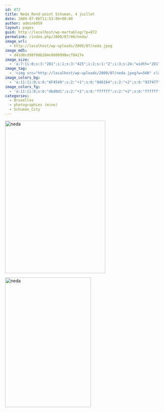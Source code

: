```yaml
---
id: 872
title: Neda_Rond-point Schuman, 4 juillet
date: 2009-07-06T11:53:09+00:00
author: admin6059
layout: pages
guid: http://localhost/wp-martablog/?p=872
permalink: /index.php/2009/07/06/neda/
image_url:
  - http://localhost/wp-uploads/2009/07/neda.jpeg
image_md5:
  - d41d8cd98f00b204e9800998ecf8427e
image_size:
  - 'a:7:{i:0;s:3:"281";i:1;s:3:"425";i:2;s:1:"2";i:3;s:24:"width="281" height="425"";s:4:"bits";s:1:"8";s:8:"channels";s:1:"3";s:4:"mime";s:10:"image/jpeg";}'
image_tag:
  - '<img src="http://localhost/wp-uploads/2009/07/neda.jpeg?w=560" class="aligncenter size-full wp-image-871" title="neda"   alt="neda"    />'
image_colors_bg:
  - 'a:11:{i:0;s:6:"6F4549";s:2:"+1";s:6:"846164";s:2:"+2";s:6:"937477";s:2:"+3";s:6:"b8a3a5";s:2:"+4";s:6:"dbd0d1";s:2:"+5";s:6:"f1eded";i:-1;s:6:"5e3b3e";i:-2;s:6:"533437";i:-3;s:6:"382325";i:-4;s:6:"1c1112";i:-5;s:6:"0b0707";}'
image_colors_fg:
  - 'a:11:{i:0;s:6:"dbd0d1";s:2:"+1";s:6:"ffffff";s:2:"+2";s:6:"ffffff";s:2:"+3";s:6:"382325";s:2:"+4";s:6:"6f4549";s:2:"+5";s:6:"6f4549";i:-1;s:6:"dbd0d1";i:-2;s:6:"dbd0d1";i:-3;s:6:"b8a3a5";i:-4;s:6:"b8a3a5";i:-5;s:6:"b8a3a5";}'
categories:
  - Bruxelles
  - photographies (mine)
  - Schuman_City
---
```

<img class="aligncenter wp-image-3900" src="http://blog.martasmaldone.eu/wp-content/uploads/2009/07/neda.jpg" alt="neda" width="328" height="500" srcset="http://blog.martasmaldone.eu/wp-content/uploads/2009/07/neda.jpg 561w, http://blog.martasmaldone.eu/wp-content/uploads/2009/07/neda-197x300.jpg 197w" sizes="(max-width: 328px) 100vw, 328px" />

[<img class="wp-image-871 size-full aligncenter" title="neda" src="http://blog.martasmaldone.eu/wp-content/uploads/2009/07/neda.jpeg" alt="neda" width="281" height="425" srcset="http://blog.martasmaldone.eu/wp-content/uploads/2009/07/neda.jpeg 281w, http://blog.martasmaldone.eu/wp-content/uploads/2009/07/neda-198x300.jpeg 198w" sizes="(max-width: 281px) 100vw, 281px" />](http://blog.martasmaldone.eu/wp-content/uploads/2009/07/neda.jpeg)